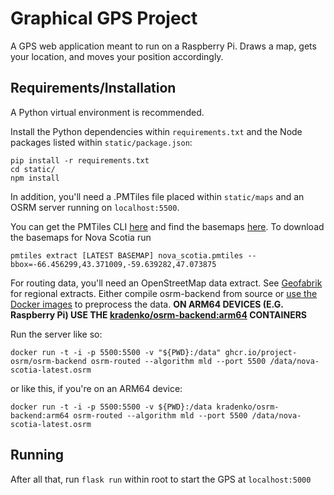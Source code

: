 # Graphical GPS Project

A GPS web application meant to run on a Raspberry Pi. Draws a map, gets your location, and moves your position accordingly.

## Requirements/Installation

A Python virtual environment is recommended.

Install the Python dependencies within `requirements.txt` and the Node packages listed within `static/package.json`:
```
pip install -r requirements.txt
cd static/
npm install
```

In addition, you'll need a .PMTiles file placed within `static/maps` and an OSRM server running on `localhost:5500`.

You can get the PMTiles CLI [here](https://github.com/protomaps/go-pmtiles) and find the basemaps [here](https://maps.protomaps.com/builds/).
To download the basemaps for Nova Scotia run
```
pmtiles extract [LATEST BASEMAP] nova_scotia.pmtiles --bbox=-66.456299,43.371009,-59.639282,47.073875
```

For routing data, you'll need an OpenStreetMap data extract. See [Geofabrik](http://download.geofabrik.de/) for regional extracts.
Either compile osrm-backend from source or [use the Docker images](https://github.com/Project-OSRM/osrm-backend?tab=readme-ov-file#using-docker) to preprocess the data.
**ON ARM64 DEVICES (E.G. Raspberry Pi) USE THE [kradenko/osrm-backend:arm64](https://hub.docker.com/r/kradenko/osrm-backend) CONTAINERS**

Run the server like so:
```
docker run -t -i -p 5500:5500 -v "${PWD}:/data" ghcr.io/project-osrm/osrm-backend osrm-routed --algorithm mld --port 5500 /data/nova-scotia-latest.osrm
```
or like this, if you're on an ARM64 device:
```
docker run -t -i -p 5500:5500 -v ${PWD}:/data kradenko/osrm-backend:arm64 osrm-routed --algorithm mld --port 5500 /data/nova-scotia-latest.osrm
```

## Running

After all that, run `flask run` within root to start the GPS at `localhost:5000`
